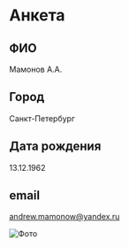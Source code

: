 # Анкета

## ФИО

Мамонов А.А.

## Город

Санкт-Петербург

## Дата рождения

13.12.1962

## email

andrew.mamonow@yandex.ru

![Фото](https://disk.yandex.ru/i/42SFfiVLfo23QQ)
